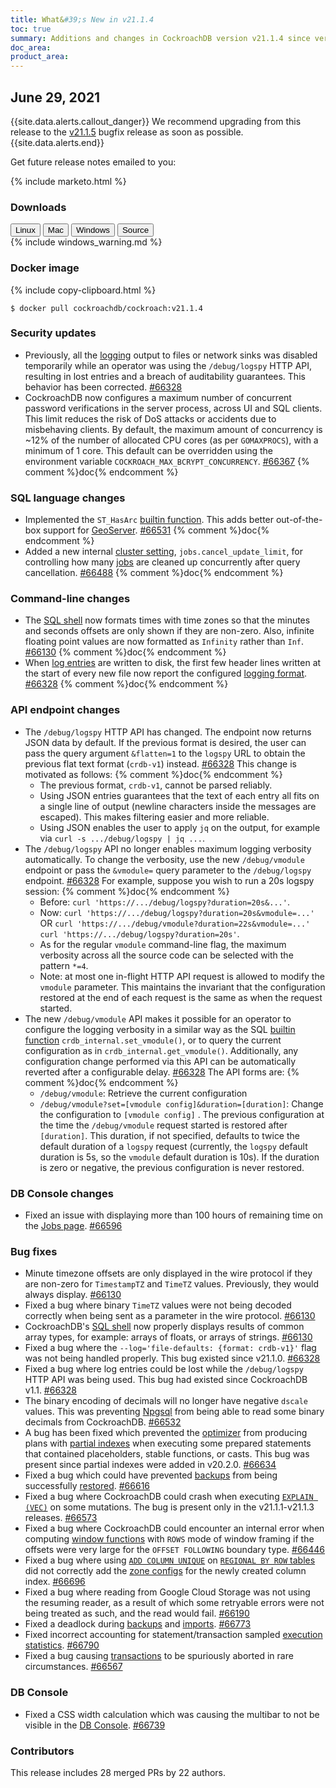```yaml
---
title: What&#39;s New in v21.1.4
toc: true
summary: Additions and changes in CockroachDB version v21.1.4 since version v21.1.3
doc_area: 
product_area: 
---
```


## June 29, 2021

{{site.data.alerts.callout_danger}}
We recommend upgrading from this release to the [v21.1.5](v21.1.5.html) bugfix release as soon as possible.
{{site.data.alerts.end}}

Get future release notes emailed to you:

{% include marketo.html %}

### Downloads

<div id="os-tabs" class="filters clearfix">
    <a href="https://binaries.cockroachdb.com/cockroach-v21.1.4.linux-amd64.tgz"><button id="linux" class="filter-button" data-scope="linux" data-eventcategory="linux-binary-release-notes">Linux</button></a>
    <a href="https://binaries.cockroachdb.com/cockroach-v21.1.4.darwin-10.9-amd64.tgz"><button id="mac" class="filter-button" data-scope="mac" data-eventcategory="mac-binary-release-notes">Mac</button></a>
    <a href="https://binaries.cockroachdb.com/cockroach-v21.1.4.windows-6.2-amd64.zip"><button id="windows" class="filter-button" data-scope="windows" data-eventcategory="windows-binary-release-notes">Windows</button></a>
    <a href="https://binaries.cockroachdb.com/cockroach-v21.1.4.src.tgz"><button id="source" class="filter-button" data-scope="source" data-eventcategory="source-release-notes">Source</button></a>
</div>

<section class="filter-content" data-scope="windows">
{% include windows_warning.md %}
</section>

### Docker image

{% include copy-clipboard.html %}
~~~shell
$ docker pull cockroachdb/cockroach:v21.1.4
~~~

### Security updates

- Previously, all the [logging](../v21.1/logging-overview.html) output to files or network sinks was disabled temporarily while an operator was using the `/debug/logspy` HTTP API, resulting in lost entries and a breach of auditability guarantees. This behavior has been corrected. [#66328][#66328]
- CockroachDB now configures a maximum number of concurrent password verifications in the server process, across UI and SQL clients. This limit reduces the risk of DoS attacks or accidents due to misbehaving clients. By default, the maximum amount of concurrency is ~12% of the number of allocated CPU cores (as per `GOMAXPROCS`), with a minimum of 1 core. This default can be overridden using the environment variable `COCKROACH_MAX_BCRYPT_CONCURRENCY`. [#66367][#66367] {% comment %}doc{% endcomment %}

### SQL language changes

- Implemented the `ST_HasArc` [builtin function](../v21.1/functions-and-operators.html#spatial-functions). This adds better out-of-the-box support for [GeoServer](../v21.1/geoserver.html). [#66531][#66531] {% comment %}doc{% endcomment %}
- Added a new internal [cluster setting](../v21.1/cluster-settings.html), `jobs.cancel_update_limit`, for controlling how many [jobs](../v21.1/show-jobs.html) are cleaned up concurrently after query cancellation. [#66488][#66488] {% comment %}doc{% endcomment %}

### Command-line changes

- The [SQL shell](../v21.1/cockroach-sql.html) now formats times with time zones so that the minutes and seconds offsets are only shown if they are non-zero. Also, infinite floating point values are now formatted as `Infinity` rather than `Inf`. [#66130][#66130] {% comment %}doc{% endcomment %}
- When [log entries](../v21.1/logging-overview.html) are written to disk, the first few header lines written at the start of every new file now report the configured [logging format](../v21.1/log-formats.html). [#66328][#66328] {% comment %}doc{% endcomment %}

### API endpoint changes

- The `/debug/logspy` HTTP API has changed. The endpoint now returns JSON data by default. If the previous format is desired, the user can pass the query argument `&flatten=1` to the `logspy` URL to obtain the previous flat text format (`crdb-v1`) instead. [#66328][#66328] This change is motivated as follows: {% comment %}doc{% endcomment %}
    - The previous format, `crdb-v1`, cannot be parsed reliably.
    - Using JSON entries guarantees that the text of each entry all fits on a single line of output (newline characters inside the messages are escaped). This makes filtering easier and more reliable.
    - Using JSON enables the user to apply `jq` on the output, for example via `curl -s .../debug/logspy | jq ...`.
- The `/debug/logspy` API no longer enables maximum logging verbosity automatically. To change the verbosity, use the new `/debug/vmodule` endpoint or pass the `&vmodule=` query parameter to the `/debug/logspy` endpoint. [#66328][#66328] For example, suppose you wish to run a 20s logspy session: {% comment %}doc{% endcomment %}
    - Before: `curl 'https://.../debug/logspy?duration=20s&...'`.
    - Now: `curl 'https://.../debug/logspy?duration=20s&vmodule=...'` OR `curl 'https://.../debug/vmodule?duration=22s&vmodule=...'   curl 'https://.../debug/logspy?duration=20s'`.
    - As for the regular `vmodule` command-line flag, the maximum verbosity across all the source code can be selected with the pattern `*=4`.
    - Note: at most one in-flight HTTP API request is allowed to modify the `vmodule` parameter. This maintains the invariant that the configuration restored at the end of each request is the same as when the request started.
- The new `/debug/vmodule` API makes it possible for an operator to configure the logging verbosity in a similar way as the SQL [builtin function](../v21.1/functions-and-operators.html) `crdb_internal.set_vmodule()`, or to query the current configuration as in `crdb_internal.get_vmodule()`. Additionally, any configuration change performed via this API can be automatically reverted after a configurable delay. [#66328][#66328] The API forms are: {% comment %}doc{% endcomment %}
    - `/debug/vmodule`: Retrieve the current configuration
    - `/debug/vmodule?set=[vmodule config]&duration=[duration]`: Change the configuration to `[vmodule config]` . The previous configuration at the time the `/debug/vmodule` request started is restored after `[duration]`. This duration, if not specified, defaults to twice the default duration of a `logspy` request (currently, the `logspy`   default duration is 5s, so the `vmodule` default duration is 10s). If the duration is zero or negative, the previous configuration is never restored.

### DB Console changes

- Fixed an issue with displaying more than 100 hours of remaining time on the [Jobs page](../v21.1/ui-jobs-page.html). [#66596][#66596]

### Bug fixes

- Minute timezone offsets are only displayed in the wire protocol if they are non-zero for `TimestampTZ` and `TimeTZ` values. Previously, they would always display. [#66130][#66130]
- Fixed a bug where binary `TimeTZ` values were not being decoded correctly when being sent as a parameter in the wire protocol. [#66130][#66130]
- CockroachDB's [SQL shell](../v21.1/cockroach-sql.html) now properly displays results of common array types, for example: arrays of floats, or arrays of strings. [#66130][#66130]
- Fixed a bug where the `--log='file-defaults: {format: crdb-v1}'` flag was not being handled properly. This bug existed since v21.1.0. [#66328][#66328]
- Fixed a bug where log entries could be lost while the `/debug/logspy` HTTP API was being used. This bug had existed since CockroachDB v1.1. [#66328][#66328]
- The binary encoding of decimals will no longer have negative `dscale` values. This was preventing [Npgsql](https://www.npgsql.org) from being able to read some binary decimals from CockroachDB. [#66532][#66532]
- A bug has been fixed which prevented the [optimizer](../v21.1/cost-based-optimizer.html) from producing plans with [partial indexes](../v21.1/partial-indexes.html) when executing some prepared statements that contained placeholders, stable functions, or casts. This bug was present since partial indexes were added in v20.2.0. [#66634][#66634]
- Fixed a bug which could have prevented [backups](../v21.1/backup.html) from being successfully [restored](../v21.1/restore.html). [#66616][#66616]
- Fixed a bug where CockroachDB could crash when executing [`EXPLAIN (VEC)`](../v21.1/explain.html#vec-option) on some mutations. The bug is present only in the v21.1.1-v21.1.3 releases. [#66573][#66573]
- Fixed a bug where CockroachDB could encounter an internal error when computing [window functions](../v21.1/window-functions.html) with `ROWS` mode of window framing if the offsets were very large for the `OFFSET FOLLOWING` boundary type. [#66446][#66446]
- Fixed a bug where using [`ADD COLUMN UNIQUE`](../v21.1/add-column.html) on [`REGIONAL BY ROW` tables](../v21.1/set-locality.html#regional-by-row) did not correctly add the [zone configs](../v21.1/configure-replication-zones.html) for the newly created column index. [#66696][#66696]
- Fixed a bug where reading from Google Cloud Storage was not using the resuming reader, as a result of which some retryable errors were not being treated as such, and the read would fail. [#66190][#66190]
- Fixed a deadlock during [backups](../v21.1/backup.html) and [imports](../v21.1/import.html). [#66773][#66773]
- Fixed incorrect accounting for statement/transaction sampled [execution statistics](../v21.1/explain-analyze.html). [#66790][#66790]
- Fixed a bug causing [transactions](../v21.1/transactions.html) to be spuriously aborted in rare circumstances. [#66567][#66567]

### DB Console

- Fixed a CSS width calculation which was causing the multibar to not be visible in the [DB Console](../v21.1/ui-overview.html). [#66739][#66739]

### Contributors

This release includes 28 merged PRs by 22 authors.

[#66130]: https://github.com/cockroachdb/cockroach/pull/66130
[#66190]: https://github.com/cockroachdb/cockroach/pull/66190
[#66328]: https://github.com/cockroachdb/cockroach/pull/66328
[#66367]: https://github.com/cockroachdb/cockroach/pull/66367
[#66446]: https://github.com/cockroachdb/cockroach/pull/66446
[#66473]: https://github.com/cockroachdb/cockroach/pull/66473
[#66488]: https://github.com/cockroachdb/cockroach/pull/66488
[#66531]: https://github.com/cockroachdb/cockroach/pull/66531
[#66532]: https://github.com/cockroachdb/cockroach/pull/66532
[#66567]: https://github.com/cockroachdb/cockroach/pull/66567
[#66573]: https://github.com/cockroachdb/cockroach/pull/66573
[#66596]: https://github.com/cockroachdb/cockroach/pull/66596
[#66616]: https://github.com/cockroachdb/cockroach/pull/66616
[#66634]: https://github.com/cockroachdb/cockroach/pull/66634
[#66696]: https://github.com/cockroachdb/cockroach/pull/66696
[#66739]: https://github.com/cockroachdb/cockroach/pull/66739
[#66773]: https://github.com/cockroachdb/cockroach/pull/66773
[#66790]: https://github.com/cockroachdb/cockroach/pull/66790
